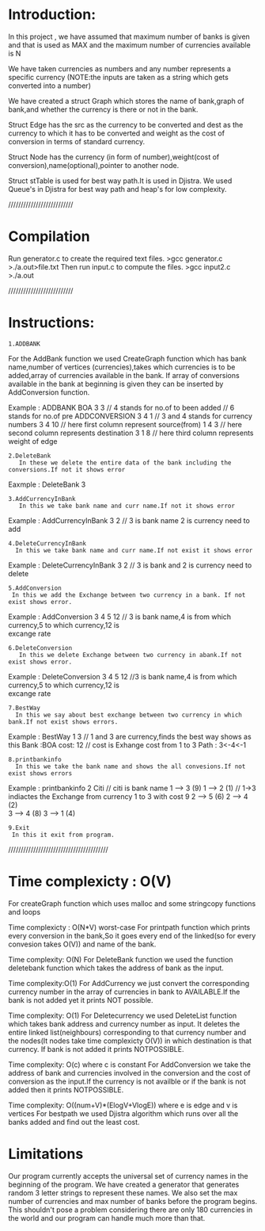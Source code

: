 # Introduction:

In this project , we have assumed that maximum number of banks is given and that is used as MAX and the maximum number of currencies
available is N

We have taken currencies as numbers and any number represents a specific currency (NOTE:the inputs are taken as a string which gets converted into a number)

We have created a struct Graph which stores the name of bank,graph of bank,and whether the currency is there or not in the bank.

Struct Edge has the src as the currency to be converted and dest as the currency to which it has to be converted and weight as the
cost of conversion in terms of standard currency.

Struct Node has the currency (in form of number),weight(cost of conversion),name(optional),pointer to another node.

Struct stTable is used for best way path.It is used in Djistra.
We used Queue's in Djistra for best way path and heap's for low complexity.

//////////////////////////

# Compilation

Run generator.c to create the required text files.
	>gcc generator.c
	>./a.out>file.txt
Then run input.c to compute the files.
	>gcc input2.c
	>./a.out

//////////////////////////
# Instructions:

    1.ADDBANK
For the AddBank function we used CreateGraph function which has bank name,number of vertices     (currencies),takes which currencies is to be added,array of currencies available  in the bank.
If array of conversions available in the bank at beginning is given  they can be inserted by AddConversion function.

Example :    ADDBANK
            BOA 3 3   // 4 stands for no.of to been added // 6 stands for no.of pre ADDCONVERSION
             3 4 1      // 3 and 4 stands for currency numbers
             3 4 10     // here first column represent source(from)
             1 4 3      // here second column represents destination
             3 1 8      // here third column represents  weight of edge

    2.DeleteBank
       In these we delete the entire data of the bank including the conversions.If not it shows error

Eaxmple :    DeleteBank
             3

    3.AddCurrencyInBank
       In this we take bank name and curr name.If not it shows error
Example :   AddCurrencyInBank
             3 2      // 3 is bank name 2 is currency need to add
    
    4.DeleteCurrencyInBank
      In this we take bank name and curr name.If not exist it shows error
Example : DeleteCurrencyInBank
           3 2       // 3 is bank and 2 is currency need to delete

    5.AddConversion
     In this we add the Exchange between two currency in a bank. If not exist shows error.
Example :  AddConversion
            3 4 5 12  // 3 is bank name,4 is from which currency,5 to which currency,12 is     
                          excange rate 

    6.DeleteConversion
       In this we delete Exchange between two currency in abank.If not exist shows error.
Example :  DeleteConversion
            3 4 5 12  //3 is bank name,4 is from which currency,5 to which currency,12 is     
                          excange rate 

    7.BestWay
      In this we say about best exchange between two currency in which bank.If not exist shows errors.
Example :  BestWay
            1 3     // 1 and 3 are currency,finds the best way
        shows as this
        Bank :BOA cost: 12   // cost is Exhange cost from 1 to 3
        Path : 3<-4<-1   

    8.printbankinfo
      In this we take the bank name and shows the all convesions.If not exist shows errors
Example :  printbankinfo
            2
        Citi     // citi is bank name
        1 —> 3 (9)	1 —> 2 (1)	// 1->3 indiactes the Exchange from currency 1 to 3 with cost 9 
        2 —> 5 (6)	2 —> 4 (2)	
        3 —> 4 (8)	3 —> 1 (4)  

    9.Exit
     In this it exit from program.

////////////////////////////////////////
# Time complexicty : O(V)

For createGraph function which uses malloc and some stringcopy functions and loops

Time complexicty : O(N*V) worst-case
For printpath function which prints every conversion in the bank,So it goes every end of the linked(so for every convesion takes O(V)) and name of the bank.

Time complexity: O(N)
For DeleteBank function we used the function deletebank function which takes the address of bank as the input.

Time complexity:O(1)
For AddCurrency we just convert the corresponding currency number in the array of currencies in bank to AVAILABLE.If the bank is not added yet it prints NOT possible.

Time complexity: O(1)
For Deletecurrency we used DeleteList function which takes bank address and currency number as input. It deletes the entire  linked list(neighbours) corresponding to that currency number and the nodes(It nodes take time complexicty O(V)) in which destination is that currency.
If bank is not added it prints NOTPOSSIBLE.

Time complexity: O(c)  where c is constant
For AddConversion we take the address of bank and currencies involved in the conversion and the cost of conversion as the input.If the currency is not availble or if the bank is not added then it prints NOTPOSSIBLE.

Time complexity: O((num+V)*(ElogV+VlogE))  where e is edge and v is vertices
For bestpath we used Djistra algorithm which runs over all the banks added and find out the least cost.

# Limitations

Our program currently accepts the universal set of currency names in the beginning of the program. We have created a generator that generates random 3 letter strings to represent these names.
We also set the max number of currencies and max number of banks before the program begins. This shouldn't pose a problem considering there are only 180 currencies in the world and our program can handle much more than that.





